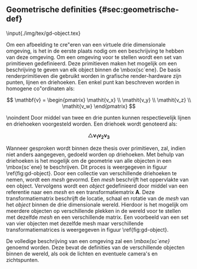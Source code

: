 ## Geometrische definities {#sec:geometrische-def}

\input{./img/tex/gd-object.tex}

Om een afbeelding te cre\"eren van een virtuele drie dimensionale omgeving,
is het in de eerste plaats nodig om een beschrijving te hebben van deze omgeving.
Om een omgeving voor te stellen wordt een set van primitieven gedefinieerd. 
Deze primitieven maken het mogelijk om een beschrijving te geven van elk object
binnen de \mbox{sc\`ene}. De basis renderprimitieven die gebruikt worden in grafische 
render-hardware zijn punten, lijnen en driehoeken. 
Een enkel punt kan beschreven worden in homogene co\"ordinaten als: 

$$ \mathbf{v} = \begin{pmatrix} \mathit{v_x} \\ \mathit{v_y} \\ \mathit{v_z} \\ \mathit{v_w} \end{pmatrix} $$

\noindent Door middel van twee en drie punten kunnen respectievelijk lijnen en driehoeken
voorgesteld worden. Een driehoek wordt genoteerd als: 

$$ \bigtriangleup\mathbf{v_1}\mathbf{v_2}\mathbf{v_3} $$

Wanneer gesproken wordt binnen deze thesis over primitieven, zal, indien niet 
anders aangegeven, gedoeld worden op driehoeken. Met behulp van driehoeken is 
het mogelijk om de geometrie van alle objecten in een \mbox{sc\`ene} te beschrijven.
Dit proces is weergegeven in figuur \ref{fig:gd-object}. Door een collectie van
verschillende driehoeken te nemen, wordt een *mesh* gevormd. Een *mesh* 
beschrijft het oppervlakte van een object. 
Vervolgens wordt een *object* gedefinieerd door middel
van een referentie naar een *mesh* en een transformatiematrix $\mathbf{A}$. 
Deze transformatiematrix beschrijft de locatie, schaal en rotatie van de *mesh*
van het *object* binnen de drie dimensionale wereld. Hierdoor is het mogelijk
om meerdere objecten op verschillende plekken in de wereld voor te stellen met
dezelfde *mesh* en een verschillende matrix. Een voorbeeld van een set van 
vier objecten met dezelfde mesh maar verschillende transformatiematrices is
weergegeven in figuur \ref{fig:gd-object}.

De volledige beschrijving van een omgeving zal een *\mbox{sc\`ene}* genoemd worden. Deze
bevat de definities van de verschillende objecten binnen de wereld, als ook 
de lichten en eventuele camera's en zichtspunten.

